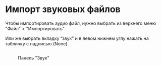 # Импорт звуковых файлов

Чтобы импортировать аудио файл, нужно выбрать из верхнего меню "Файл" > "Импортировать".

&#x20;Или же выбрать вкладку “звук” и в левом нижнем углу нажать на табличку с надписью (None).&#x20;

<figure><img src="https://lh7-us.googleusercontent.com/2-6P9UlDJqnave79_tqnqkrdJAii1t4YJH0ZNmtS4_NOxQUqtoJ9oJ-G00JmpIaUJxBUbci34CgAN96YTthATC0Vp3TW7F-sIJOp9VpnXoF_jjNiCR6cukAYRFoRMVr9uEYAuSetZ9AxTlmQzEnzFWg" alt=""><figcaption><p>Панель "Звук"</p></figcaption></figure>
